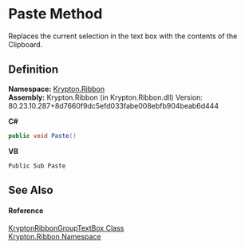 # Paste Method


Replaces the current selection in the text box with the contents of the Clipboard.



## Definition
**Namespace:** <a href="1e9bc734-cff9-e9b8-f013-94cdac669794.md">Krypton.Ribbon</a>  
**Assembly:** Krypton.Ribbon (in Krypton.Ribbon.dll) Version: 80.23.10.287+8d7660f9dc5efd033fabe008ebfb904beab6d444

**C#**
``` C#
public void Paste()
```
**VB**
``` VB
Public Sub Paste
```



## See Also


#### Reference
<a href="0d8743d6-75d6-91aa-20dc-fecd0c417bc0.md">KryptonRibbonGroupTextBox Class</a>  
<a href="1e9bc734-cff9-e9b8-f013-94cdac669794.md">Krypton.Ribbon Namespace</a>  
